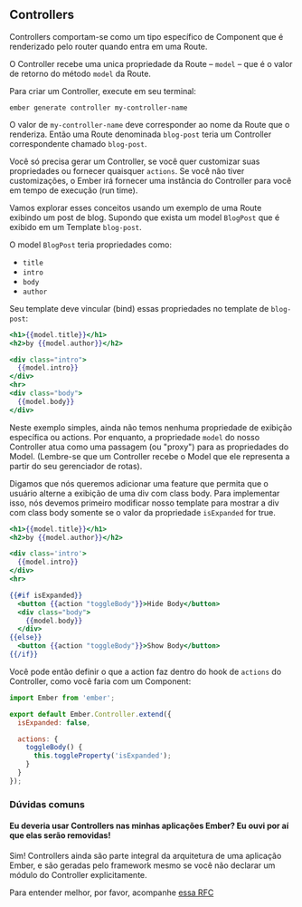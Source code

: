 ## Controllers

Controllers comportam-se como um tipo específico de Component que é renderizado pelo
router quando entra em uma Route.

O Controller recebe uma unica propriedade da Route – `model` – que é
o valor de retorno do método `model` da Route.

Para criar um Controller, execute em seu terminal:

```shell
ember generate controller my-controller-name
```

O valor de `my-controller-name` deve corresponder ao nome da Route que o renderiza.
Então uma Route denominada `blog-post` teria um Controller correspondente chamado
`blog-post`.

Você só precisa gerar um Controller, se você quer customizar suas propriedades ou
fornecer quaisquer `actions`. Se você não tiver customizações, o Ember irá fornecer uma
instância do Controller para você em tempo de execução (run time).

Vamos explorar esses conceitos usando um exemplo de uma Route exibindo um post de blog.
Supondo que exista um model `BlogPost` que é exibido em um Template `blog-post`.

O model `BlogPost` teria propriedades como:

* `title`
* `intro`
* `body`
* `author`

Seu template deve vincular (bind) essas propriedades no template
de `blog-post`:

```app/templates/blog-post.hbs
<h1>{{model.title}}</h1>
<h2>by {{model.author}}</h2>

<div class="intro">
  {{model.intro}}
</div>
<hr>
<div class="body">
  {{model.body}}
</div>
```

Neste exemplo simples, ainda não temos nenhuma propriedade de exibição específica
ou actions. Por enquanto, a propriedade `model` do nosso Controller atua como uma
passagem (ou "proxy") para as propriedades do Model. (Lembre-se que um Controller
recebe o Model que ele representa a partir do seu gerenciador de rotas).

Digamos que nós queremos adicionar uma feature que permita que o usuário
alterne a exibição de uma div com class body. Para implementar isso, nós devemos
primeiro modificar nosso template para mostrar a div com class body somente se o
valor da propriedade `isExpanded` for true.

```app/templates/blog-post.hbs
<h1>{{model.title}}</h1>
<h2>by {{model.author}}</h2>

<div class='intro'>
  {{model.intro}}
</div>
<hr>

{{#if isExpanded}}
  <button {{action "toggleBody"}}>Hide Body</button>
  <div class="body">
    {{model.body}}
  </div>
{{else}}
  <button {{action "toggleBody"}}>Show Body</button>
{{/if}}
```

Você pode então definir o que a action faz dentro do hook de `actions`
do Controller, como você faria com um Component:

```app/controllers/blog-post.js
import Ember from 'ember';

export default Ember.Controller.extend({
  isExpanded: false,

  actions: {
    toggleBody() {
      this.toggleProperty('isExpanded');
    }
  }
});
```

### Dúvidas comuns

<div class="common-question">
  <h4>Eu deveria usar Controllers nas minhas aplicações Ember? Eu ouvi por aí que elas serão removidas!</h4>

  <p>Sim! Controllers ainda são parte integral da arquitetura de uma aplicação Ember, e são geradas pelo framework mesmo se você não declarar um módulo do Controller explicitamente.</p>
  <p>Para entender melhor, por favor, acompanhe <a href="https://github.com/emberjs/rfcs/pull/38" title="Routable Components RFC">essa RFC </a></p>
</div>

